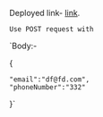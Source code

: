 Deployed link- [link](https://bitspeed-production-073f.up.railway.app/identity "Make POST Request"). 

`Use POST request with `

`Body:- 

{

    "email":"df@fd.com",
    "phoneNumber":"332"

}`
